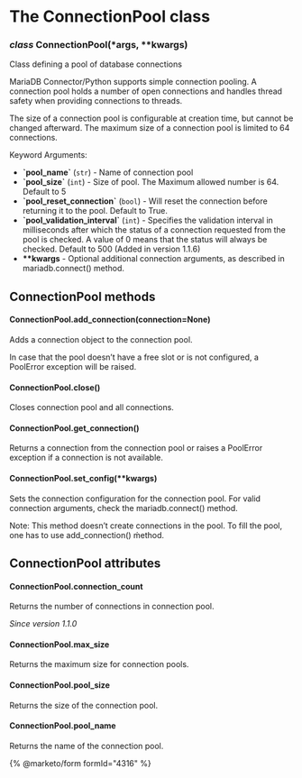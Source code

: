 # The ConnectionPool class

### *class* ConnectionPool(\*args, \*\*kwargs)

Class defining a pool of database connections

MariaDB Connector/Python supports simple connection pooling.
A connection pool holds a number of open connections and handles thread safety when providing connections to threads.

The size of a connection pool is configurable at creation time, but cannot be changed afterward. The maximum size of a connection pool is limited to 64 connections.

Keyword Arguments:

- **\`pool_name\`** (`str`) - Name of connection pool
- **\`pool_size\`** (`int`) - Size of pool. The Maximum allowed number is 64. Default to 5
- **\`pool_reset_connection\`** (`bool`) - Will reset the connection before returning it to the pool. Default to True.
- **\`pool_validation_interval\`** (`int`) - Specifies the validation interval in milliseconds after which the status of a connection requested from the pool is checked. A value of 0 means that the status will always be checked. Default to 500 (Added in version 1.1.6)
- **\*\*kwargs** - Optional additional connection arguments, as described in mariadb.connect() method.

## ConnectionPool methods

#### ConnectionPool.add_connection(connection=None)

Adds a connection object to the connection pool.

In case that the pool doesn’t have a free slot or is not configured,
a PoolError exception will be raised.

#### ConnectionPool.close()

Closes connection pool and all connections.

#### ConnectionPool.get_connection()

Returns a connection from the connection pool or raises a PoolError
exception if a connection is not available.

#### ConnectionPool.set_config(\*\*kwargs)

Sets the connection configuration for the connection pool.
For valid connection arguments, check the mariadb.connect() method.

Note: This method doesn’t create connections in the pool.
To fill the pool, one has to use add_connection() ḿethod.

## ConnectionPool attributes

#### ConnectionPool.connection_count

Returns the number of connections in connection pool.

*Since version 1.1.0*

#### ConnectionPool.max_size

Returns the maximum size for connection pools.

#### ConnectionPool.pool_size

Returns the size of the connection pool.

#### ConnectionPool.pool_name

Returns the name of the connection pool.

{% @marketo/form formId="4316" %}
